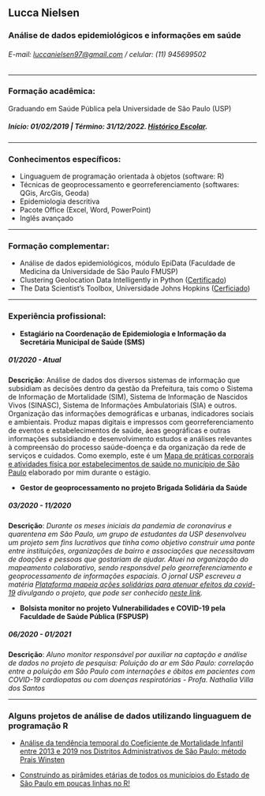 ## Lucca Nielsen
### Análise de dados epidemiológicos e informações em saúde
###### E-mail: luccanielsen97@gmail.com     /     celular: (11) 945699502
___

### Formação acadêmica:
Graduando em Saúde Pública pela Universidade de São Paulo (USP)<br> 
<h5> Início: 01/02/2019 | Término: 31/12/2022. <a href="https://github.com/Luccan97/Curriculo/blob/main/historicoescolarListar.pdf" target="_blank">Histórico Escolar</a>. </h5>

___


### Conhecimentos específicos:

- Linguaguem de programação orientada à objetos (software: R)
- Técnicas de geoprocessamento e georreferenciamento (softwares: QGis, ArcGis, Geoda)
- Epidemiologia descritiva
- Pacote Office (Excel, Word, PowerPoint)
- Inglês avançado

___


### Formação complementar:
- Análise de dados epidemiológicos, módulo EpiData (Faculdade de Medicina da Universidade de São Paulo FMUSP)
- Clustering Geolocation Data Intelligently in Python ([Certificado](https://www.coursera.org/account/accomplishments/certificate/W6BD8XHJXX3Y))
- The Data Scientist’s Toolbox, Universidade Johns Hopkins ([Cerficiado](https://www.coursera.org/account/accomplishments/verify/HGXFJNW43WQZ))

---

### Experiência profissional:

- **Estagiário na Coordenação de Epidemiologia e Informação da Secretária Municipal de Saúde (SMS)**
##### 01/2020 - Atual
**Descrição**: Análise de dados dos diversos sistemas de informação que subsidiam as decisões dentro da gestão da Prefeitura, tais como o Sistema de Informação de Mortalidade (SIM), Sistema de Informação de Nascidos Vivos (SINASC), Sistema de Informações Ambulatoriais (SIA) e outros. Organização das informações demográficas e urbanas, indicadores sociais e ambientais. Produz mapas digitais e impressos com georreferenciamento de eventos e estabelecimentos de saúde, áeas geográficas e outras informações subsidiando e desenvolvimento estudos e análises relevantes à compreensão do processo saúde-doença e da organização da rede de serviços e cuidados. Como exemplo, este é um <a href="https://github.com/Luccan97/Curriculo/blob/main/Mapa_praticas_corporais.pdf" target="_blank">Mapa de práticas corporais e atividades física por estabelecimentos de saúde no município de São Paulo</a> elaborado por mim durante o estágio.

- **Gestor de geoprocessamento no projeto Brigada Solidária da Saúde**
##### 03/2020 - 11/2020
 **Descrição**: *Durante os meses iniciais da pandemia de coronavírus e quarentena em São Paulo, um grupo de estudantes da USP desenvolveu um projeto sem fins lucrativos que tinha como objetivo construir uma ponte entre instituições, organizações de bairro e associações que necessitavam de doações e pessoas que gostariam de ajudar. Atuei na organização do mapeamento colaborativo, sendo responsável pelo georreferenciamento e geoprocessamento de informações espaciais. O jornal USP escreveu a matéria [Plataforma mapeia ações solidárias para atenuar efeitos da covid-19](https://jornal.usp.br/universidade/plataforma-mapeia-acoes-solidarias-para-atenuar-efeitos-da-covid-19/) divulgando o projeto, que pode ser conhecido [neste link](https://brigadasolidariadasaude.com/pt_br/sobre/).*

- **Bolsista monitor no projeto Vulnerabilidades e COVID-19 pela Faculdade de Saúde Pública (FSPUSP)**
##### 06/2020 - 01/2021
 **Descrição**: *Aluno monitor responsável por auxiliar na captação e análise de dados no projeto de pesquisa: Poluição do ar  em São Paulo: correlação entre a poluição em São Paulo com internações e óbitos em pacientes com COVID-19 cardiopatas ou com doenças respiratórias - Profa. Nathalia Villa dos Santos*


---

### Alguns projetos de análise de dados utilizando linguaguem de programação R

- [Análise da tendência temporal do Coeficiente de Mortalidade Infantil entre 2013 e 2019 nos Distritos Administrativos de São Paulo: método Prais Winsten](https://github.com/Luccan97/Prais_Winsten/blob/master/README.md)

- [Construindo as pirâmides etárias de todos os municípios do Estado de São Paulo em poucas linhas no R!](https://luccan97.github.io/Piramides_Etarias/)

